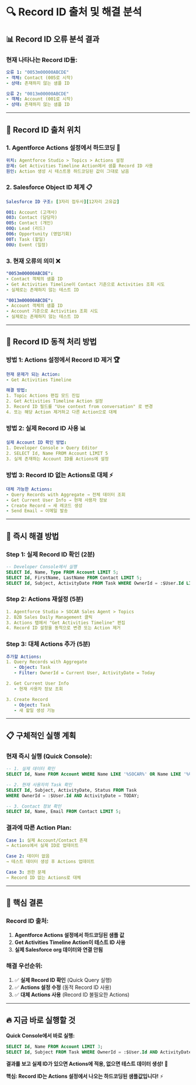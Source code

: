 # 🔍 Record ID 출처 및 해결 분석

## 📊 **Record ID 오류 분석 결과**

### **현재 나타나는 Record ID들:**
```yaml
오류 1: "0053m00000ABCDE" 
- 객체: Contact (005로 시작)
- 상태: 존재하지 않는 샘플 ID

오류 2: "0013m00000ABCDE"
- 객체: Account (001로 시작)  
- 상태: 존재하지 않는 샘플 ID
```

---

## 🎯 **Record ID 출처 위치**

### **1. Agentforce Actions 설정에서 하드코딩** 🔧
```yaml
위치: Agentforce Studio > Topics > Actions 설정
문제: Get Activities Timeline Action에서 샘플 Record ID 사용
원인: Action 생성 시 테스트용 하드코딩된 값이 그대로 남음
```

### **2. Salesforce Object ID 체계** 📋
```yaml
Salesforce ID 구조: [3자리 접두사][12자리 고유값]

001: Account (고객사)
003: Contact (담당자)  
005: Contact (개인)
00Q: Lead (리드)
006: Opportunity (영업기회)
00T: Task (할일)
00U: Event (일정)
```

### **3. 현재 오류의 의미** ❌
```yaml
"0053m00000ABCDE":
- Contact 객체의 샘플 ID
- Get Activities Timeline이 Contact 기준으로 Activities 조회 시도
- 실제로는 존재하지 않는 테스트 ID

"0013m00000ABCDE":  
- Account 객체의 샘플 ID
- Account 기준으로 Activities 조회 시도
- 실제로는 존재하지 않는 테스트 ID
```

---

## 🔧 **Record ID 동적 처리 방법**

### **방법 1: Actions 설정에서 Record ID 제거** 🏆
```yaml
현재 문제가 되는 Action:
- Get Activities Timeline

해결 방법:
1. Topic Actions 편집 모드 진입
2. Get Activities Timeline Action 설정
3. Record ID 필드를 "Use context from conversation" 로 변경
4. 또는 해당 Action 제거하고 다른 Action으로 대체
```

### **방법 2: 실제 Record ID 사용** 📊
```yaml
실제 Account ID 확인 방법:
1. Developer Console > Query Editor
2. SELECT Id, Name FROM Account LIMIT 5
3. 실제 존재하는 Account ID를 Actions에 설정
```

### **방법 3: Record ID 없는 Actions로 대체** ⚡
```yaml
대체 가능한 Actions:
- Query Records with Aggregate → 전체 데이터 조회
- Get Current User Info → 현재 사용자 정보
- Create Record → 새 레코드 생성
- Send Email → 이메일 발송
```

---

## 🚀 **즉시 해결 방법**

### **Step 1: 실제 Record ID 확인 (2분)**
```sql
-- Developer Console에서 실행
SELECT Id, Name, Type FROM Account LIMIT 5;
SELECT Id, FirstName, LastName FROM Contact LIMIT 5;
SELECT Id, Subject, ActivityDate FROM Task WHERE OwnerId = :$User.Id LIMIT 5;
```

### **Step 2: Actions 재설정 (5분)**
```yaml
1. Agentforce Studio > SOCAR Sales Agent > Topics
2. B2B Sales Daily Management 클릭
3. Actions 탭에서 "Get Activities Timeline" 편집
4. Record ID 설정을 동적으로 변경 또는 Action 제거
```

### **Step 3: 대체 Actions 추가 (5분)**
```yaml
추가할 Actions:
1. Query Records with Aggregate
   - Object: Task
   - Filter: OwnerId = Current User, ActivityDate = Today

2. Get Current User Info
   - 현재 사용자 정보 조회

3. Create Record  
   - Object: Task
   - 새 할일 생성 기능
```

---

## 📋 **구체적인 실행 계획**

### **현재 즉시 실행 (Quick Console):**
```sql
-- 1. 실제 데이터 확인
SELECT Id, Name FROM Account WHERE Name LIKE '%SOCAR%' OR Name LIKE '%테스트%' LIMIT 5;

-- 2. 현재 사용자의 Task 확인  
SELECT Id, Subject, ActivityDate, Status FROM Task 
WHERE OwnerId = :$User.Id AND ActivityDate = TODAY;

-- 3. Contact 정보 확인
SELECT Id, Name, Email FROM Contact LIMIT 5;
```

### **결과에 따른 Action Plan:**
```yaml
Case 1: 실제 Account/Contact 존재
→ Actions에서 실제 ID로 업데이트

Case 2: 데이터 없음  
→ 테스트 데이터 생성 후 Actions 업데이트

Case 3: 권한 문제
→ Record ID 없는 Actions로 대체
```

---

## 🎯 **핵심 결론**

### **Record ID 출처:**
1. **Agentforce Actions 설정에서 하드코딩된 샘플 값**
2. **Get Activities Timeline Action이 테스트 ID 사용**
3. **실제 Salesforce org 데이터와 연결 안됨**

### **해결 우선순위:**
1. ✅ **실제 Record ID 확인** (Quick Query 실행)
2. ✅ **Actions 설정 수정** (동적 Record ID 사용)
3. ✅ **대체 Actions 사용** (Record ID 불필요한 Actions)

---

## 🔥 **지금 바로 실행할 것**

**Quick Console에서 바로 실행:**
```sql
SELECT Id, Name FROM Account LIMIT 3;
SELECT Id, Subject FROM Task WHERE OwnerId = :$User.Id AND ActivityDate = TODAY LIMIT 3;
```

**결과를 보고 실제 ID가 있으면 Actions에 적용, 없으면 테스트 데이터 생성!** 🚀

**핵심: Record ID는 Actions 설정에서 나오는 하드코딩된 샘플값입니다!** ⚡
